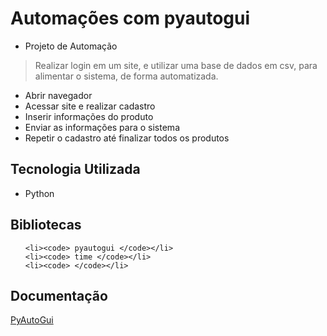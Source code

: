 # Automações com pyautogui

- Projeto de Automação
> Realizar login em um site, e utilizar uma base de dados em csv, para alimentar o sistema, de forma automatizada.

- Abrir navegador
- Acessar site e realizar cadastro
- Inserir informações do produto
- Enviar as informações para o sistema
- Repetir o cadastro até finalizar todos os produtos

## Tecnologia Utilizada
- Python

## Bibliotecas 
<ol>

    <li><code> pyautogui </code></li>
    <li><code> time </code></li>
    <li><code> </code></li>

</ol>

## Documentação

[PyAutoGui](https://pyautogui.readthedocs.io/en/latest/)
